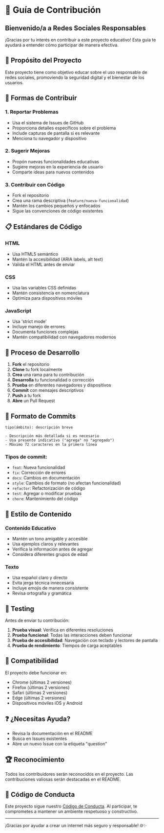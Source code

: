 # 🤝 Guía de Contribución

## Bienvenido/a a Redes Sociales Responsables

¡Gracias por tu interés en contribuir a este proyecto educativo! Esta guía te ayudará a entender cómo participar de manera efectiva.

## 🎯 Propósito del Proyecto

Este proyecto tiene como objetivo educar sobre el uso responsable de redes sociales, promoviendo la seguridad digital y el bienestar de los usuarios.

## 🚀 Formas de Contribuir

### 1. Reportar Problemas
- Usa el sistema de Issues de GitHub
- Proporciona detalles específicos sobre el problema
- Include capturas de pantalla si es relevante
- Menciona tu navegador y dispositivo

### 2. Sugerir Mejoras
- Propón nuevas funcionalidades educativas
- Sugiere mejoras en la experiencia de usuario
- Comparte ideas para nuevos contenidos

### 3. Contribuir con Código
- Fork el repositorio
- Crea una rama descriptiva (`feature/nueva-funcionalidad`)
- Mantén los cambios pequeños y enfocados
- Sigue las convenciones de código existentes

## 📋 Estándares de Código

### HTML
- Usa HTML5 semántico
- Mantén la accesibilidad (ARIA labels, alt text)
- Valida el HTML antes de enviar

### CSS
- Usa las variables CSS definidas
- Mantén consistencia en nomenclatura
- Optimiza para dispositivos móviles

### JavaScript
- Usa 'strict mode'
- Incluye manejo de errores
- Documenta funciones complejas
- Mantén compatibilidad con navegadores modernos

## 🔧 Proceso de Desarrollo

1. **Fork** el repositorio
2. **Clone** tu fork localmente
3. **Crea** una rama para tu contribución
4. **Desarrolla** tu funcionalidad o corrección
5. **Prueba** en diferentes navegadores y dispositivos
6. **Commit** con mensajes descriptivos
7. **Push** a tu fork
8. **Abre** un Pull Request

## 📝 Formato de Commits

```
tipo(ámbito): descripción breve

- Descripción más detallada si es necesario
- Usa presente indicativo ("agrega" no "agregado")
- Máximo 72 caracteres en la primera línea
```

### Tipos de commit:
- `feat`: Nueva funcionalidad
- `fix`: Corrección de errores
- `docs`: Cambios en documentación
- `style`: Cambios de formato (no afectan funcionalidad)
- `refactor`: Refactorización de código
- `test`: Agregar o modificar pruebas
- `chore`: Mantenimiento del código

## 🎨 Estilo de Contenido

### Contenido Educativo
- Mantén un tono amigable y accesible
- Usa ejemplos claros y relevantes
- Verifica la información antes de agregar
- Considera diferentes grupos de edad

### Texto
- Usa español claro y directo
- Evita jerga técnica innecesaria
- Incluye emojis de manera consistente
- Revisa ortografía y gramática

## 🧪 Testing

Antes de enviar tu contribución:

1. **Prueba visual**: Verifica en diferentes resoluciones
2. **Prueba funcional**: Todas las interacciones deben funcionar
3. **Prueba de accesibilidad**: Navegación con teclado y lectores de pantalla
4. **Prueba de rendimiento**: Tiempos de carga aceptables

## 📱 Compatibilidad

El proyecto debe funcionar en:
- Chrome (últimas 2 versiones)
- Firefox (últimas 2 versiones)
- Safari (últimas 2 versiones)
- Edge (últimas 2 versiones)
- Dispositivos móviles iOS y Android

## ❓ ¿Necesitas Ayuda?

- Revisa la documentación en el README
- Busca en Issues existentes
- Abre un nuevo Issue con la etiqueta "question"

## 🏆 Reconocimiento

Todos los contribuidores serán reconocidos en el proyecto. Las contribuciones valiosas serán destacadas en el README.

## 📜 Código de Conducta

Este proyecto sigue nuestro [Código de Conducta](CODE_OF_CONDUCT.md). Al participar, te comprometes a mantener un ambiente respetuoso y constructivo.

---

¡Gracias por ayudar a crear un internet más seguro y responsable! 🌐✨